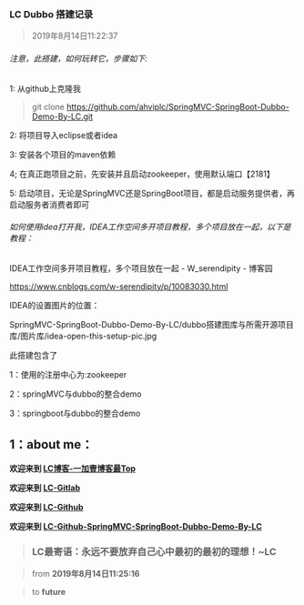 ### LC Dubbo 搭建记录

> 2019年8月14日11:22:37

###### 注意，此搭建，如何玩转它，步骤如下:

1: 从github上克隆我

> git clone https://github.com/ahviplc/SpringMVC-SpringBoot-Dubbo-Demo-By-LC.git

2: 将项目导入eclipse或者idea

3: 安装各个项目的maven依赖

4; 在真正跑项目之前，先安装并且启动zookeeper，使用默认端口【2181】

5: 启动项目，无论是SpringMVC还是SpringBoot项目，都是启动服务提供者，再启动服务者消费者即可

###### 如何使用idea打开我，IDEA工作空间多开项目教程，多个项目放在一起，以下是教程：

IDEA工作空间多开项目教程，多个项目放在一起 - W_serendipity - 博客园

https://www.cnblogs.com/w-serendipity/p/10083030.html

IDEA的设置图片的位置：

SpringMVC-SpringBoot-Dubbo-Demo-By-LC/dubbo搭建图库与所需开源项目库/图片库/idea-open-this-setup-pic.jpg

此搭建包含了

1：使用的注册中心为:zookeeper

2：springMVC与dubbo的整合demo

3：springboot与dubbo的整合demo

## 1：about me：

**欢迎来到 [LC博客-一加壹博客最Top](http://www.oneplusone.vip)**

**欢迎来到 [LC-Gitlab](https://gitlab.com/ahviplc)**

**欢迎来到 [LC-Github](https://github.com/ahviplc)**

**欢迎来到 [LC-Github-SpringMVC-SpringBoot-Dubbo-Demo-By-LC](https://github.com/ahviplc/SpringMVC-SpringBoot-Dubbo-Demo-By-LC)**

> ### LC最寄语：永远不要放弃自己心中最初的最初的理想！~LC

> from **2019年8月14日11:25:16**

> to **future**